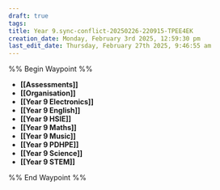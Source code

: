 ```yaml
---
draft: true
tags: 
title: Year 9.sync-conflict-20250226-220915-TPEE4EK
creation_date: Monday, February 3rd 2025, 12:59:30 pm
last_edit_date: Thursday, February 27th 2025, 9:46:55 am
---
```


%% Begin Waypoint %%

- **[[Assessments]]**
- **[[Organisation]]**
- **[[Year 9 Electronics]]**
- **[[Year 9 English]]**
- **[[Year 9 HSIE]]**
- **[[Year 9 Maths]]**
- **[[Year 9 Music]]**
- **[[Year 9 PDHPE]]**
- **[[Year 9 Science]]**
- **[[Year 9 STEM]]**

%% End Waypoint %%
